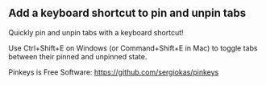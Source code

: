 ## Add a keyboard shortcut to pin and unpin tabs

Quickly pin and unpin tabs with a keyboard shortcut!

Use Ctrl+Shift+E on Windows (or Command+Shift+E in Mac) to toggle tabs between their pinned and unpinned state.

Pinkeys is Free Software: https://github.com/sergiokas/pinkeys

